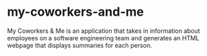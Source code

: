 # my-coworkers-and-me
My Coworkers &amp; Me is an application that takes in information about employees on a software engineering team and generates an HTML webpage that displays summaries for each person.
